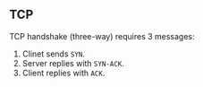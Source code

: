 TCP
-

TCP handshake (three-way) requires 3 messages:
1. Clinet sends `SYN`.
2. Server replies with `SYN-ACK`.
3. Client replies with `ACK`.
